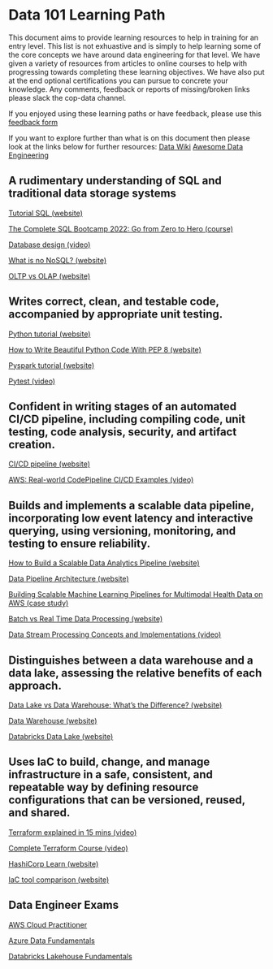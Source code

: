 # Data 101 Learning Path

This document aims to provide learning resources to help in training for an entry level. This list is not exhuastive and is simply to help learning some of the core concepts we have around data engineering for that level. We have given a variety of resources from articles to online courses to help with progressing towards completing these learning objectives. We have also put at the end optional certifications you can pursue to concrete your knowledge. Any comments, feedback or reports of missing/broken links please slack the cop-data channel. 

If you enjoyed using these learning paths or have feedback, please use this [feedback form](https://madetech.typeform.com/datalearning)

If you want to explore further than what is on this document then please look at the links below for further resources:
[Data Wiki](https://dataengineering.wiki/Learning+Resources)
[Awesome Data Engineering](https://awesomedataengineering.com/)

## A rudimentary understanding of SQL and traditional data storage systems 

[Tutorial SQL (website)](https://www.tutorialspoint.com/sql/index.htm)

[The Complete SQL Bootcamp 2022: Go from Zero to Hero (course)](https://www.udemy.com/course/the-complete-sql-bootcamp/)

[Database design (video)](https://www.youtube.com/watch?v=ztHopE5Wnpc)

[What is no NoSQL? (website)](https://www.guru99.com/nosql-tutorial.html)

[OLTP vs OLAP (website)](https://dzone.com/articles/the-data-processing-holy-grail-row-vs-columnar-dat)

## Writes correct, clean, and testable code, accompanied by appropriate unit testing.

[Python tutorial (website)](https://docs.python.org/3/tutorial/)

[How to Write Beautiful Python Code With PEP 8 (website)](https://realpython.com/python-pep8/)

[Pyspark tutorial (website)](https://www.guru99.com/pyspark-tutorial.html)

[Pytest (video)](https://www.youtube.com/watch?v=UMgxJvozR5A)

## Confident in writing stages of an automated CI/CD pipeline, including compiling code, unit testing, code analysis, security, and artifact creation.

[CI/CD pipeline (website)](https://www.guru99.com/ci-cd-pipeline.html)

[AWS: Real-world CodePipeline CI/CD Examples (video)](https://www.youtube.com/watch?v=MNt2HGxClZ0)

##  Builds and implements a scalable data pipeline, incorporating low event latency and interactive querying, using versioning, monitoring, and testing to ensure reliability.

[How to Build a Scalable Data Analytics Pipeline (website)](https://www.freecodecamp.org/news/scalable-data-analytics-pipeline/)

[Data Pipeline Architecture (website)](https://streamsets.com/blog/data-pipeline-architecture-principles/)

[Building Scalable Machine Learning Pipelines for Multimodal Health Data on AWS (case study)](https://aws.amazon.com/blogs/industries/building-scalable-machine-learning-pipelines-for-multimodal-health-data-on-aws/)

[Batch vs Real Time Data Processing (website)](https://www.confluent.io/en-gb/learn/batch-vs-real-time-data-processing/)

[Data Stream Processing Concepts and Implementations (video)](https://www.youtube.com/watch?v=5inVCagXc2A)

##  Distinguishes between a data warehouse and a data lake, assessing the relative benefits of each approach.

[Data Lake vs Data Warehouse: What’s the Difference? (website)](https://www.guru99.com/data-lake-vs-data-warehouse.html)

[Data Warehouse (website)](https://www.guru99.com/data-warehousing.html)

[Databricks Data Lake (website)](https://databricks.com/discover/data-lakes/introduction)

##  Uses IaC to build, change, and manage infrastructure in a safe, consistent, and repeatable way by defining resource configurations that can be versioned, reused, and shared.

[Terraform explained in 15 mins (video)](https://www.youtube.com/watch?v=l5k1ai_GBDE)

[Complete Terraform Course (video)](https://www.youtube.com/watch?v=7xngnjfIlK4)

[HashiCorp Learn (website)](https://learn.hashicorp.com/terraform)

[IaC tool comparison (website)](https://www.techtarget.com/searchdatacenter/feature/IaC-tools-comparison-shows-benefits-of-automated-deployments)

##  Data Engineer Exams

[AWS Cloud Practitioner](https://aws.amazon.com/certification/certified-cloud-practitioner/)

[Azure Data Fundamentals](https://docs.microsoft.com/en-us/certifications/azure-data-fundamentals/)

[Databricks Lakehouse Fundamentals](https://databricks.com/learn/training/lakehouse-fundamentals)
